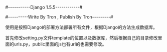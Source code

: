 #-----------Django 1.5.5------------#

#----------Write By Tron , Publish By Tron---------#

使用是按照Django的部署方法部署所有文件，根据Django的方法生成数据库。

首先修改setting.py文件template的位置以及数据库，然后根据自己的目录修改里面的urls.py，public里面的js也有url的也需要修改。

